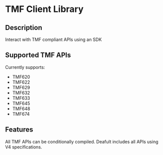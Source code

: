 # TMF Client Library

## Description

Interact with TMF compliant APIs using an SDK

## Supported TMF APIs

Currently supports:

- TMF620
- TMF622
- TMF629
- TMF632
- TMF633
- TMF645
- TMF648
- TMF674

## Features

All TMF APIs can be conditionally compiled. Deafult includes all APIs using V4 specifications.
